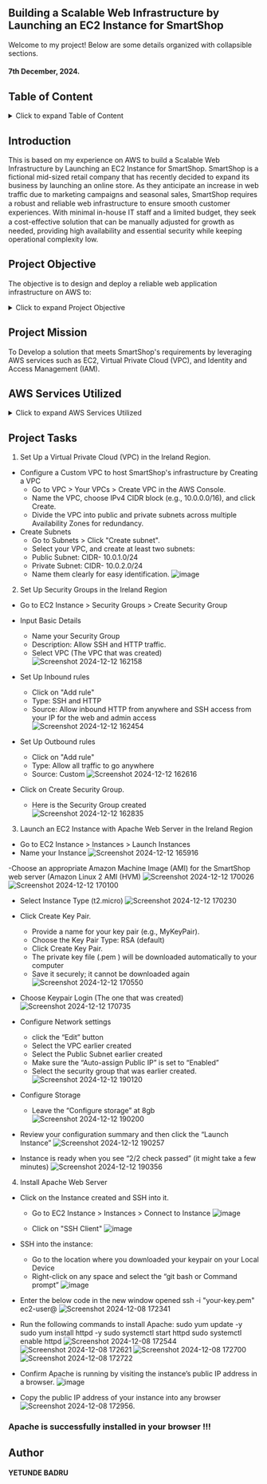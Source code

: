 ## Building a Scalable Web Infrastructure by Launching an EC2 Instance for SmartShop
Welcome to my project! Below are some details organized with collapsible sections.
#### 7th December, 2024.
## Table of Content
<details>
  <summary>Click to expand Table of Content</summary>

  - [Introduction](#introduction)
  - [Project Objective](#project-objective)
  - [Project Mission](#project-mission)
  - [AWS Services Utilized](#aws-services-utilized)
  - [Project Tasks](#project-tasks)
    - [Set up a Virtual Private Cloud (VPC)](#set-up-a-virtual-private-cloud-vpc)
    - [Set up Security Groups](#set-up-security-groups)
    - [Launch an EC2 Instance with Apache Web Server](#launch-an-ec2-instance-with-apache-web-server)
    - [Install Apache Web Server](#install-apache-web-server)
</details>
  
  ## Introduction
This is based on my experience on AWS to build a Scalable Web Infrastructure by Launching an EC2 Instance for SmartShop. SmartShop is a fictional mid-sized retail company that has recently decided to expand its business by launching an online store. As they anticipate an increase in web traﬀic due to marketing campaigns and seasonal sales, SmartShop requires a robust and reliable web infrastructure to ensure smooth customer experiences. With minimal in-house IT staﬀ and a limited budget, they seek a cost-eﬀective solution that can be manually adjusted for growth as needed, providing high availability and essential security while keeping operational complexity low.

## Project Objective 
The objective is to design and deploy a reliable web application infrastructure on AWS to:
<details>
  <summary>Click to expand Project Objective</summary>

  - Support anticipated growth with ﬂexible resource allocation
  - Ensure high availability and consistent user experience
  - Implement strong security measures to protect customer data
  - Be cost-eﬀective and optimized for performance
</details>

## Project Mission
To Develop a solution that meets SmartShop's requirements by leveraging AWS services such as EC2, Virtual Private Cloud (VPC), and Identity and Access Management (IAM).

## AWS Services Utilized
<details>
  <summary>Click to expand AWS Services Utilized</summary>

  - Amazon EC2: Hosting the scalable web application.
  - Amazon VPC: Isolating the network environment.
  - Amazon CloudWatch: Monitoring resources and setting up alerts.
  - AWS CloudTrail: Auditing AWS API calls.
</details>

## Project Tasks
1. Set Up a Virtual Private Cloud (VPC) in the Ireland Region.
- Configure a Custom VPC to host SmartShop's infrastructure by Creating a VPC
  - Go to VPC > Your VPCs > Create VPC in the AWS Console.
  - Name the VPC, choose IPv4 CIDR block (e.g., 10.0.0.0/16), and click Create.
  - Divide the VPC into public and private subnets across multiple Availability Zones for redundancy.
- Create Subnets
  - Go to Subnets > Click "Create subnet".
  - Select your VPC, and create at least two subnets:
  - Public Subnet: CIDR- 10.0.1.0/24
  - Private Subnet: CIDR- 10.0.2.0/24
  - Name them clearly for easy identification.
![image](https://github.com/user-attachments/assets/dc7812bd-1d98-484a-836f-88d18f26770d)

2. Set Up Security Groups in the Ireland Region
- Go to EC2 Instance > Security Groups > Create Security Group
- Input Basic Details
  - Name your Security Group
  - Description: Allow SSH and HTTP traffic.
  - Select VPC (The VPC that was created)
  ![Screenshot 2024-12-12 162158](https://github.com/user-attachments/assets/5bdecc4b-271e-4a77-8ecd-36f43946765a)

- Set Up Inbound rules
  - Click on "Add rule"
  - Type: SSH and HTTP
  - Source: Allow inbound HTTP from anywhere and SSH access from your IP for the web and admin access
![Screenshot 2024-12-12 162454](https://github.com/user-attachments/assets/5e485aaa-6bec-4284-9a75-2c60d1e506b3)

- Set Up Outbound rules
  - Click on "Add rule"
  - Type: Allow all traffic to go anywhere
  - Source: Custom
![Screenshot 2024-12-12 162616](https://github.com/user-attachments/assets/69e421b6-aaaa-4ff7-a428-bb47f711493e)

- Click on Create Security Group.
  - Here is the Security Group created
![Screenshot 2024-12-12 162835](https://github.com/user-attachments/assets/0d0a0f65-9159-4a4e-bc23-00afa367368c)

3. Launch an EC2 Instance with Apache Web Server in the Ireland Region
- Go to EC2 Instance > Instances > Launch Instances
- Name your Instance
![Screenshot 2024-12-12 165916](https://github.com/user-attachments/assets/e17965c4-743c-4529-807f-82fcfe187012)

-Choose an appropriate Amazon Machine Image (AMI) for the SmartShop web server (Amazon Linux 2 AMI (HVM)
![Screenshot 2024-12-12 170026](https://github.com/user-attachments/assets/754a6f39-201c-490d-b52e-e062aea776dd)
![Screenshot 2024-12-12 170100](https://github.com/user-attachments/assets/03f19be7-71e4-4572-b627-ee3eb1929af9)

- Select Instance Type (t2.micro)
![Screenshot 2024-12-12 170230](https://github.com/user-attachments/assets/a3940e2c-fedf-486d-893d-120f56c063d1)

- Click Create Key Pair.
   - Provide a name for your key pair (e.g., MyKeyPair).
   - Choose the Key Pair Type: RSA (default)
   - Click Create Key Pair.
   - The private key file (.pem ) will be downloaded automatically to your computer
   - Save it securely; it cannot be downloaded again
                 ![Screenshot 2024-12-12 170550](https://github.com/user-attachments/assets/090b1191-0654-400c-8a24-1514f01417a3)

- Choose Keypair Login (The one that was created)
![Screenshot 2024-12-12 170735](https://github.com/user-attachments/assets/fb4b2046-2ef8-46e3-8103-fb9833ffb380)

- Configure Network settings
  - click the “Edit” button
  - Select the VPC earlier created
  - Select the Public Subnet earlier created
  - Make sure the “Auto-assign Public IP” is set to “Enabled”
  - Select the security group that was earlier created.
![Screenshot 2024-12-12 190120](https://github.com/user-attachments/assets/52074274-1f56-4ced-a2e4-cd2a95c80a9d)

- Configure Storage
   - Leave the “Configure storage” at 8gb
![Screenshot 2024-12-12 190200](https://github.com/user-attachments/assets/d4bc2997-57e6-43ae-a94c-b66970c92e53)

- Review your configuration summary and then click the “Launch Instance”
![Screenshot 2024-12-12 190257](https://github.com/user-attachments/assets/2e060d42-ba43-4f3b-8e95-3ee2b4762251)

- Instance is ready when you see “2/2 check passed” (it might take a few minutes)
![Screenshot 2024-12-12 190356](https://github.com/user-attachments/assets/f79c88c8-9f36-4f74-b354-32c06d8bd1cf)

4. Install Apache Web Server
- Click on the Instance created and SSH into it.
  - Go to EC2 Instance > Instances > Connect to Instance
![image](https://github.com/user-attachments/assets/8091a9d5-7427-44c9-a933-56b66881b1ad)

  - Click on "SSH Client"
![image](https://github.com/user-attachments/assets/78db741e-619d-4d16-b4e1-5dfd2f996ec6)

- SSH into the instance:
  - Go to the location where you downloaded your keypair on your Local Device
  - Right-click on any space and select the “git bash or Command prompt”
![image](https://github.com/user-attachments/assets/edd639ea-e8d8-4e90-af19-8ccd0e5c2c99)

- Enter the below code in the new window opened
     ssh -i "your-key.pem" ec2-user@<public-ip>
![Screenshot 2024-12-08 172341](https://github.com/user-attachments/assets/897167ce-6158-462b-8851-3862da43771f)

- Run the following commands to install Apache:
  sudo yum update -y
  sudo yum install httpd -y
  sudo systemctl start httpd
  sudo systemctl enable httpd
![Screenshot 2024-12-08 172544](https://github.com/user-attachments/assets/1c290ce5-b4a7-4f96-b11a-a0bbb90f90be)
![Screenshot 2024-12-08 172621](https://github.com/user-attachments/assets/29de9e49-0ee9-4008-8ef0-c60520ffc906)
![Screenshot 2024-12-08 172700](https://github.com/user-attachments/assets/57f65a8d-29da-431e-a0da-87413ad3131b)
![Screenshot 2024-12-08 172722](https://github.com/user-attachments/assets/bc93180e-7ccd-47db-8196-5b75562abd2a)

- Confirm Apache is running by visiting the instance’s public IP address in a browser.
![image](https://github.com/user-attachments/assets/a1f872d8-ac71-4768-ba77-cc9f5414a56d)

- Copy the public IP address of your instance into any browser
![Screenshot 2024-12-08 172956](https://github.com/user-attachments/assets/b9843ae1-7300-4121-97fd-b8a689ab8843).

### Apache is successfully installed in your browser !!!

## Author
#### YETUNDE BADRU

